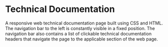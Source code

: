 # Technical Documentation 
A responsive web technical documentation page built using CSS and HTML. The navigation bar to the left is constantly visible in a fixed position. The navigation bar also contains a list of clickable technical documentation headers that navigate the page to the applicable section of the web page.
